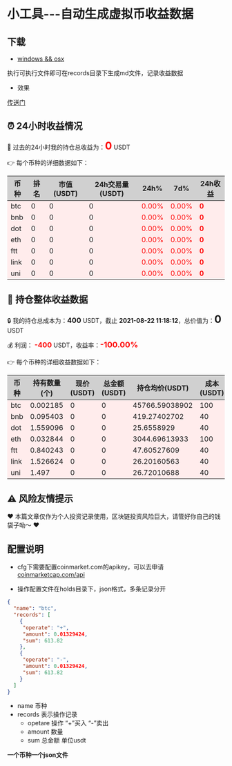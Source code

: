 # 小工具---自动生成虚拟币收益数据
## 下载
- [windows && osx](https://github.com/K1ngram4/CoinRecord/releases/download/v2.0/coinrecord_v1.2_template_modify.zip)

执行可执行文件即可在records目录下生成md文件，记录收益数据

- 效果

[传送门](http://kingram.top/posts/coin/20210821202426/)

## ⏰ 24小时收益情况
📌 过去的24小时我的持仓总收益为：<font color=#FF0000 size=5 >**0**</font> USDT

👉 每个币种的详细数据如下：
<table>
    <thead><tr bgcolor="#d0d0d0" ><th>币种</th><th>排名</th><th>市值(USDT)</th><th>24h交易量(USDT)</th><th>24h%</th><th>7d%</th><th>24h收益</th></tr></thead>
    <tbody>
    <tr>
        <td bgcolor=#FFECEC>btc</td>
        <td bgcolor=#FFECEC>0</td>
        <td bgcolor=#FFECEC>0</td>
        <td bgcolor=#FFECEC>0</td>
        <td bgcolor=#FFECEC><font color=#FF0000>0.00%</font></td>
        <td bgcolor=#FFECEC><font color=#FF0000>0.00%</font></td>
        <td bgcolor=#FFECEC><font color=#FF0000 size=3 ><strong>0</strong></font></td>
    </tr>
    <tr>
        <td bgcolor=#FFECEC>bnb</td>
        <td bgcolor=#FFECEC>0</td>
        <td bgcolor=#FFECEC>0</td>
        <td bgcolor=#FFECEC>0</td>
        <td bgcolor=#FFECEC><font color=#FF0000>0.00%</font></td>
        <td bgcolor=#FFECEC><font color=#FF0000>0.00%</font></td>
        <td bgcolor=#FFECEC><font color=#FF0000 size=3 ><strong>0</strong></font></td>
    </tr>
    <tr>
        <td bgcolor=#FFECEC>dot</td>
        <td bgcolor=#FFECEC>0</td>
        <td bgcolor=#FFECEC>0</td>
        <td bgcolor=#FFECEC>0</td>
        <td bgcolor=#FFECEC><font color=#FF0000>0.00%</font></td>
        <td bgcolor=#FFECEC><font color=#FF0000>0.00%</font></td>
        <td bgcolor=#FFECEC><font color=#FF0000 size=3 ><strong>0</strong></font></td>
    </tr>
    <tr>
        <td bgcolor=#FFECEC>eth</td>
        <td bgcolor=#FFECEC>0</td>
        <td bgcolor=#FFECEC>0</td>
        <td bgcolor=#FFECEC>0</td>
        <td bgcolor=#FFECEC><font color=#FF0000>0.00%</font></td>
        <td bgcolor=#FFECEC><font color=#FF0000>0.00%</font></td>
        <td bgcolor=#FFECEC><font color=#FF0000 size=3 ><strong>0</strong></font></td>
    </tr>
    <tr>
        <td bgcolor=#FFECEC>ftt</td>
        <td bgcolor=#FFECEC>0</td>
        <td bgcolor=#FFECEC>0</td>
        <td bgcolor=#FFECEC>0</td>
        <td bgcolor=#FFECEC><font color=#FF0000>0.00%</font></td>
        <td bgcolor=#FFECEC><font color=#FF0000>0.00%</font></td>
        <td bgcolor=#FFECEC><font color=#FF0000 size=3 ><strong>0</strong></font></td>
    </tr>
    <tr>
        <td bgcolor=#FFECEC>link</td>
        <td bgcolor=#FFECEC>0</td>
        <td bgcolor=#FFECEC>0</td>
        <td bgcolor=#FFECEC>0</td>
        <td bgcolor=#FFECEC><font color=#FF0000>0.00%</font></td>
        <td bgcolor=#FFECEC><font color=#FF0000>0.00%</font></td>
        <td bgcolor=#FFECEC><font color=#FF0000 size=3 ><strong>0</strong></font></td>
    </tr>
    <tr>
        <td bgcolor=#FFECEC>uni</td>
        <td bgcolor=#FFECEC>0</td>
        <td bgcolor=#FFECEC>0</td>
        <td bgcolor=#FFECEC>0</td>
        <td bgcolor=#FFECEC><font color=#FF0000>0.00%</font></td>
        <td bgcolor=#FFECEC><font color=#FF0000>0.00%</font></td>
        <td bgcolor=#FFECEC><font color=#FF0000 size=3 ><strong>0</strong></font></td>
    </tr>
    </tbody>
</table>

## 🎯 持仓整体收益数据

🔒 我的持仓总成本为：<font size=3 >**400**</font> USDT，截止 **2021-08-22 11:18:12**，总价值为：<font  size=5 >**0**</font> USDT

💰 利润： <font color=#FF0000 size=3 >**-400**</font> USDT，收益率：<font color=#FF0000 size=4 >**-100.00%**</font>

👉 每个币种的详细收益数据如下：

<table>
    <thead><tr bgcolor="#d0d0d0" ><th>币种</th><th>持有数量(个)</th><th>现价(USDT)</th><th>总金额(USDT)</th><th>持仓均价(USDT)</th><th>成本(USDT)</th><th>利润(USDT)</th><th>收益率</th></tr></thead>
    <tbody>
    <tr>
        <td bgcolor=#FFECEC>btc</td>
        <td bgcolor=#FFECEC>0.002185</td>
        <td bgcolor=#FFECEC>0</td>
        <td bgcolor=#FFECEC>0</td>
        <td bgcolor=#FFECEC>45766.59038902</td>
        <td bgcolor=#FFECEC>100</td>
        <td bgcolor=#FFECEC>-100</td>
        <td bgcolor=#FFECEC><font color=#FF0000 size=3 ><strong>-100.00%</strong></font></td>
    </tr>
    <tr>
        <td bgcolor=#FFECEC>bnb</td>
        <td bgcolor=#FFECEC>0.095403</td>
        <td bgcolor=#FFECEC>0</td>
        <td bgcolor=#FFECEC>0</td>
        <td bgcolor=#FFECEC>419.27402702</td>
        <td bgcolor=#FFECEC>40</td>
        <td bgcolor=#FFECEC>-40</td>
        <td bgcolor=#FFECEC><font color=#FF0000 size=3 ><strong>-100.00%</strong></font></td>
    </tr>
    <tr>
        <td bgcolor=#FFECEC>dot</td>
        <td bgcolor=#FFECEC>1.559096</td>
        <td bgcolor=#FFECEC>0</td>
        <td bgcolor=#FFECEC>0</td>
        <td bgcolor=#FFECEC>25.6558929</td>
        <td bgcolor=#FFECEC>40</td>
        <td bgcolor=#FFECEC>-40</td>
        <td bgcolor=#FFECEC><font color=#FF0000 size=3 ><strong>-100.00%</strong></font></td>
    </tr>
    <tr>
        <td bgcolor=#FFECEC>eth</td>
        <td bgcolor=#FFECEC>0.032844</td>
        <td bgcolor=#FFECEC>0</td>
        <td bgcolor=#FFECEC>0</td>
        <td bgcolor=#FFECEC>3044.69613933</td>
        <td bgcolor=#FFECEC>100</td>
        <td bgcolor=#FFECEC>-100</td>
        <td bgcolor=#FFECEC><font color=#FF0000 size=3 ><strong>-100.00%</strong></font></td>
    </tr>
    <tr>
        <td bgcolor=#FFECEC>ftt</td>
        <td bgcolor=#FFECEC>0.840243</td>
        <td bgcolor=#FFECEC>0</td>
        <td bgcolor=#FFECEC>0</td>
        <td bgcolor=#FFECEC>47.60527609</td>
        <td bgcolor=#FFECEC>40</td>
        <td bgcolor=#FFECEC>-40</td>
        <td bgcolor=#FFECEC><font color=#FF0000 size=3 ><strong>-100.00%</strong></font></td>
    </tr>
    <tr>
        <td bgcolor=#FFECEC>link</td>
        <td bgcolor=#FFECEC>1.526624</td>
        <td bgcolor=#FFECEC>0</td>
        <td bgcolor=#FFECEC>0</td>
        <td bgcolor=#FFECEC>26.20160563</td>
        <td bgcolor=#FFECEC>40</td>
        <td bgcolor=#FFECEC>-40</td>
        <td bgcolor=#FFECEC><font color=#FF0000 size=3 ><strong>-100.00%</strong></font></td>
    </tr>
    <tr>
        <td bgcolor=#FFECEC>uni</td>
        <td bgcolor=#FFECEC>1.497</td>
        <td bgcolor=#FFECEC>0</td>
        <td bgcolor=#FFECEC>0</td>
        <td bgcolor=#FFECEC>26.72010688</td>
        <td bgcolor=#FFECEC>40</td>
        <td bgcolor=#FFECEC>-40</td>
        <td bgcolor=#FFECEC><font color=#FF0000 size=3 ><strong>-100.00%</strong></font></td>
    </tr>
    </tbody>
</table>

## ⚠️ 风险友情提示
❤️ 本篇文章仅作为个人投资记录使用，区块链投资风险巨大，请管好你自己的钱袋子呦～ ❤️


## 配置说明
- cfg下需要配置coinmarket.com的apikey，可以去申请[coinmarketcap.com/api](https://coinmarketcap.com/api/)

- 操作配置文件在holds目录下，json格式，多条记录分开
```json
{
  "name": "btc",
  "records": [
    {
     "operate": "+",
     "amount": 0.01329424,
     "sum": 613.82
    },
    {
     "operate": "-",
     "amount": 0.01329424,
     "sum": 613.82
    }
  ]
}
```
- name 币种
- records 表示操作记录
  - opetare 操作 “+”买入   “-”卖出
  - amount 数量
  - sum 总金额 单位usdt

**一个币种一个json文件**